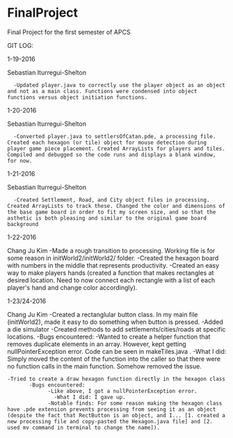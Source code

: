 # FinalProject
Final Project for the first semester of APCS

GIT LOG:

1-19-2016

Sebastian Iturregui-Shelton

	  -Updated player.java to correctly use the player object as an object and not as a main class. Functions were condensed into object functions versus object initiation functions.

1-20-2016

Sebastian Iturregui-Shelton

	  -Converted player.java to settlersOfCatan.pde, a processing file. Created each hexagon (or tile) object for mouse detection during player game piece placement. Created ArrayLists for players and tiles. Compiled and debugged so the code runs and displays a blank window, for now. 

1-21-2016

Sebastian Iturregui-Shelton

	  -Created Settlement, Road, and City object files in processing. Created ArrayLists to track these. Changed the color and dimensions of the base game board in order to fit my screen size, and so that the asthetic is both pleasing and similar to the original game board background

1-22-2016

Chang Ju Kim
      	 -Made a rough transition to processing. Working file is for some reason in initWorld2/initWorld2/ folder.
	 -Created the hexagon board with numbers in the middle that represents productivity.
	 -Created an easy way to make players hands (created a function that makes rectangles at desired location. Need to now connect each rectangle with a list of each player's hand and change color accordingly).


1-23/24-2016

Chang Ju Kim
      	 -Created a rectanglular button class. In my main file (initWorld2), made it easy to do something when button is pressed.
	 -Added a die simulator
	 -Created methods to add settlements/cities/roads at specific locations.
	 	  -Bugs encountered:
		  	-Wanted to create a helper function that removes duplicate elements in an array. However, kept getting nullPointerException error. Code can be seen in makeTiles.java .
				-What I did: Simply moved the content of the function into the caller so that there were no function calls in the main function. Somehow removed the issue.


	-Tried to create a draw hexagon function directly in the hexagon class
	       -Bugs encountered:
	       	     -Like above, I got a nullPointerException error.
		     	   -What I did: I gave up.
			   	 -Notable finds: For some reason making the hexagon class have .pde extension prevents processing from seeing it as an object (despite the fact that RectButton is an object, and I... [1. created a new processing file and copy-pasted the Hexagon.java file] and [2. used mv command in terminal to change the name]).

